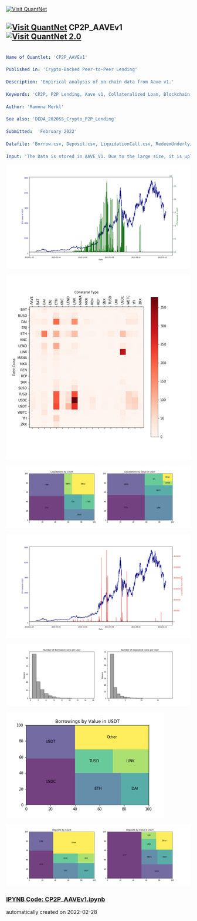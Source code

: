 [<img src="https://github.com/QuantLet/Styleguide-and-FAQ/blob/master/pictures/banner.png" width="888" alt="Visit QuantNet">](http://quantlet.de/)

## [<img src="https://github.com/QuantLet/Styleguide-and-FAQ/blob/master/pictures/qloqo.png" alt="Visit QuantNet">](http://quantlet.de/) **CP2P_AAVEv1** [<img src="https://github.com/QuantLet/Styleguide-and-FAQ/blob/master/pictures/QN2.png" width="60" alt="Visit QuantNet 2.0">](http://quantlet.de/)

```yaml

Name of Quantlet: 'CP2P_AAVEv1'

Published in: 'Crypto-Backed Peer-to-Peer Lending'

Description: 'Empirical analysis of on-chain data from Aave v1.'

Keywords: 'CP2P, P2P Lending, Aave v1, Collateralized Loan, Blockchain'

Author: 'Ramona Merkl'

See also: 'DEDA_2020SS_Crypto_P2P_Lending'

Submitted:  'February 2022'

Datafile: 'Borrow.csv, Deposit.csv, LiquidationCall.csv, RedeemUnderlying.csv, Repay.csv, V1_price.csv'

Input: 'The Data is stored in AAVE_V1. Due to the large size, it is uploaded as a .zip file and must be unpacked before usage.'

```

![Picture1](dep_ETH_date_large.png)

![Picture2](freq_coin_combinations.png)

![Picture3](freq_liquidations.png)

![Picture4](liqu_ETH_date_large.png)

![Picture5](per_user_tx.png)

![Picture6](popular_borrowings_vol.png)

![Picture7](popular_deposits.png)

### [IPYNB Code: CP2P_AAVEv1.ipynb](CP2P_AAVEv1.ipynb)


automatically created on 2022-02-28